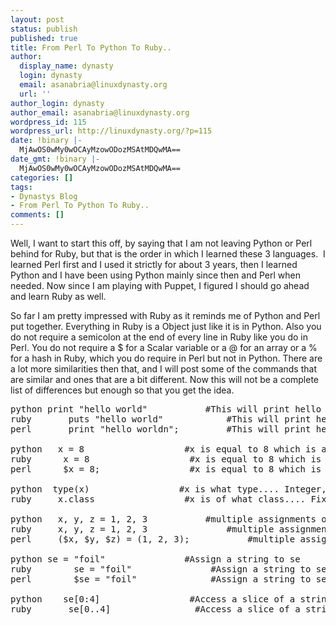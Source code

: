 ```yaml
---
layout: post
status: publish
published: true
title: From Perl To Python To Ruby..
author:
  display_name: dynasty
  login: dynasty
  email: asanabria@linuxdynasty.org
  url: ''
author_login: dynasty
author_email: asanabria@linuxdynasty.org
wordpress_id: 115
wordpress_url: http://linuxdynasty.org/?p=115
date: !binary |-
  MjAwOS0wMy0wOCAyMzowODozMSAtMDQwMA==
date_gmt: !binary |-
  MjAwOS0wMy0wOCAyMzowODozMSAtMDQwMA==
categories: []
tags:
- Dynastys Blog
- From Perl To Python To Ruby..
comments: []
---
```

<p>Well, I want to start this off, by saying that I am not leaving Python or Perl behind for Ruby, but that is the order in which I learned these 3 languages.&nbsp; I learned Perl first and I used it strictly for about 3 years, then I learned Python and I have been using Python mainly since then and Perl when needed. Now since I am playing with Puppet, I figured I should go ahead and learn Ruby as well.</p>
<p>So far I am pretty impressed with Ruby as it reminds me of Python and Perl put together. Everything in Ruby is a Object just like it is in Python. Also you do not require a semicolon at the end of every line in Ruby like you do in Perl. You do not require a $ for a Scalar variable or a @ for an array or a % for a hash in Ruby, which you do require in Perl but not in Python. There are a lot more similarities then that, and I will post some of the commands that are similar and ones that are a bit different. Now this will not be a complete list of differences but enough so that you get the idea. </p>
<pre>python	print &quot;hello world&quot; 			#This will print hello world but with a New Line at the End<br />ruby		puts &quot;hello world&quot;  			#This will print hello world but with a New Line at the End<br />perl		print &quot;hello worldn&quot;;			#This will print hello world but with a New Line at the End<br /><br />python	x = 8 					#x is equal to 8 which is an integer<br />ruby		x = 8					#x is equal to 8 which is an integer<br />perl		$x = 8;					#x is equal to 8 which is an integer<br /><br />python	type(x)					#x is what type.... Integer, String, Class... etc<br />ruby		x.class					#x is of what class.... FixNum, String, Class.. etc<br /><br />python	x, y, z = 1, 2, 3			#multiple assignments on one line<br />ruby		x, y, z = 1, 2, 3   			#multiple assignments on one line<br />perl		($x, $y, $z) = (1, 2, 3);   		#multiple assignments on one line<br /><br />python	se = &quot;foil&quot;				#Assign a string to se<br />ruby		se = &quot;foil&quot;				#Assign a string to se<br />perl		$se = &quot;foil&quot;				#Assign a string to se<br /><br />python	se[0:4]					#Access a slice of a string<br />ruby		se[0..4]				#Access a slice of a string <br /></pre>
